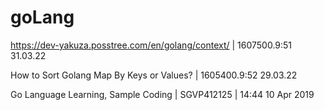 # goLang

https://dev-yakuza.posstree.com/en/golang/context/ | 1607500.9:51 31.03.22

How to Sort Golang Map By Keys or Values? | 1605400.9:52 29.03.22

Go Language Learning, Sample Coding | SGVP412125 | 14:44 10 Apr 2019
